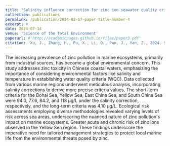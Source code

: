 ```yaml
---
title: "Salinity influence correction for zinc ion seawater quality criteria and ecological risk assessment in Chinese seas"
collection: publications
permalink: /publication/2024-02-17-paper-title-number-4
excerpt: # 
date: 2024-07-14
venue: 'Science of the Total Environment'
paperurl: #'http://academicpages.github.io/files/paper3.pdf'
citation: 'Xu, J., Zhang, H., Pu, X., Li, Q., Pan, J., Yan, Z., 2024. Salinity influence correction for zinc ion seawater quality criteria and ecological risk assessment in Chinese seas. Science of the Total Environment, 174835. 10.1016/j.scitotenv.2024.174835.'
---
```


  The increasing prevalence of zinc pollution in marine ecosystems, primarily from industrial sources, 
  has become a global environmental concern. This study addresses zinc toxicity in Chinese coastal waters, 
  emphasizing the importance of considering environmental factors like salinity and temperature in establishing 
  water quality criteria (WQC). Data collected from various marine regions underwent meticulous analysis, 
  incorporating salinity corrections to derive more precise criteria values. The short-term criteria 
  for the Bohai Sea, Yellow Sea, East China Sea, and South China Sea were 94.0, 77.6, 84.2, and 118 μg/L under 
  the salinity correction, respectively, and the long-term criteria was 4.10 μg/L. Ecological risk assessments 
  employing diverse methodologies revealed varying levels of risk across sea areas, underscoring the nuanced 
  nature of zinc pollution's impact on marine ecosystems. Greater acute and chronic risk of zinc ions observed 
  in the Yellow Sea region. These findings underscore the imperative need for tailored management strategies to protect local marine life from the 
  environmental threats posed by zinc.
